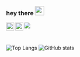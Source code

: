 ### hey there <img src="https://media.giphy.com/media/hvRJCLFzcasrR4ia7z/giphy.gif" width="25px">

<a href="https://www.linkedin.com/in/gnanasurya-sj-93021628">
  <img align="left" alt="Surya's LinkedIN" width="22px" src="https://raw.githubusercontent.com/peterthehan/peterthehan/master/assets/linkedin.svg" />
</a>

<a href="mailto:surya9901@gmail.com">
  <img align="left" alt="Surya's LinkedIN" width="22px" src="https://img.icons8.com/color/48/000000/gmail-new.png" />
</a>

![](https://visitor-badge.glitch.me/badge?page_id=surya9901.surya9901)

<br />

![Top Langs](https://github-readme-stats.vercel.app/api/top-langs/?username=thisisvillegas&theme=synthwave "surya9901' Top Languages Card")     ![GitHub stats](https://github-readme-stats.vercel.app/api?username=surya9901&theme=synthwave&show_icons=true&count_private=true "surya9901' GutHub Stats")


